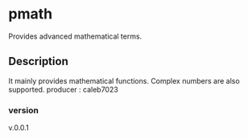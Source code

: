 # pmath

Provides advanced mathematical terms.

## Description

It mainly provides mathematical functions.
Complex numbers are also supported.
producer : caleb7023

### version

v.0.0.1